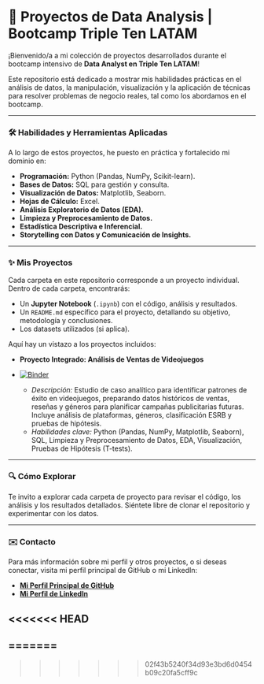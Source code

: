 # 🚀 Proyectos de Data Analysis | Bootcamp Triple Ten LATAM

¡Bienvenido/a a mi colección de proyectos desarrollados durante el bootcamp intensivo de **Data Analyst en Triple Ten LATAM**!

Este repositorio está dedicado a mostrar mis habilidades prácticas en el análisis de datos, la manipulación, visualización y la aplicación de técnicas para resolver problemas de negocio reales, tal como los abordamos en el bootcamp.

---

### 🛠️ **Habilidades y Herramientas Aplicadas**

A lo largo de estos proyectos, he puesto en práctica y fortalecido mi dominio en:

* **Programación:** Python (Pandas, NumPy, Scikit-learn).
* **Bases de Datos:** SQL para gestión y consulta.
* **Visualización de Datos:** Matplotlib, Seaborn.
* **Hojas de Cálculo:** Excel.
* **Análisis Exploratorio de Datos (EDA).**
* **Limpieza y Preprocesamiento de Datos.**
* **Estadística Descriptiva e Inferencial.**
* **Storytelling con Datos y Comunicación de Insights.**

---

### ✨ **Mis Proyectos**

Cada carpeta en este repositorio corresponde a un proyecto individual. Dentro de cada carpeta, encontrarás:
* Un **Jupyter Notebook** (`.ipynb`) con el código, análisis y resultados.
* Un `README.md` específico para el proyecto, detallando su objetivo, metodología y conclusiones.
* Los datasets utilizados (si aplica).

Aquí hay un vistazo a los proyectos incluidos:


* **Proyecto Integrado: Análisis de Ventas de Videojuegos**
* [![Binder](https://mybinder.org/badge_logo.svg)](https://mybinder.org/v2/gh/octavioGH25/TripleTen.git/HEAD?urlpath=%2Fdoc%2Ftree%2Fproyecto6.ipynb)

   * *Descripción:* Estudio de caso analítico para identificar patrones de éxito en videojuegos, preparando datos históricos de ventas, reseñas y géneros para planificar campañas publicitarias futuras. Incluye análisis de       plataformas, géneros, clasificación ESRB y pruebas de hipótesis.
   * *Habilidades clave:* Python (Pandas, NumPy, Matplotlib, Seaborn), SQL, Limpieza y Preprocesamiento de Datos, EDA, Visualización, Pruebas de Hipótesis (T-tests).



---

### 🔍 **Cómo Explorar**

Te invito a explorar cada carpeta de proyecto para revisar el código, los análisis y los resultados detallados. Siéntete libre de clonar el repositorio y experimentar con los datos.

---

### ✉️ **Contacto**

Para más información sobre mi perfil y otros proyectos, o si deseas conectar, visita mi perfil principal de GitHub o mi LinkedIn:

* [**Mi Perfil Principal de GitHub**](https://github.com/tu_usuario_github)
* [**Mi Perfil de LinkedIn**](https://www.linkedin.com/in/octavio-landa-verde/)

<<<<<<< HEAD
---
=======
---
>>>>>>> 02f43b5240f34d93e3bd6d0454b09c20fa5cff9c
